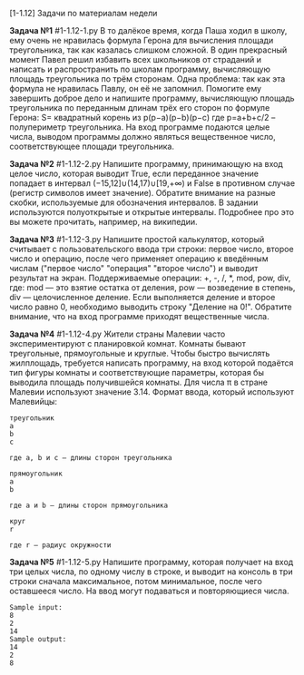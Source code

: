 [1-1.12] Задачи по материалам недели

__Задача №1__ #1-1.12-1.py
    В то далёкое время, когда Паша ходил в школу, ему очень не нравилась формула Герона для вычисления площади треугольника, так как казалась слишком сложной. В один прекрасный момент Павел решил избавить всех школьников от страданий и написать и распространить по школам программу, вычисляющую площадь треугольника по трём сторонам.
    Одна проблема: так как эта формула не нравилась Павлу, он её не запомнил. Помогите ему завершить доброе дело и напишите программу, вычисляющую площадь треугольника по переданным длинам трёх его сторон по формуле Герона:
    S= квадратный корень из p(p−a)(p−b)(p−c)
    где p=a+b+c/2 – полупериметр треугольника. На вход программе подаются целые числа, выводом программы должно являться вещественное число, соответствующее площади треугольника.

__Задача №2__ #1-1.12-2.py
    Напишите программу, принимающую на вход целое число, которая выводит True, если переданное значение попадает в интервал (−15,12]∪(14,17)∪[19,+∞) и False в противном случае (регистр символов имеет значение).
    Обратите внимание на разные скобки, используемые для обозначения интервалов. В задании используются полуоткрытые и открытые интервалы. Подробнее про это вы можете прочитать, например, на википедии.
    
__Задача №3__ #1-1.12-3.py
    Напишите простой калькулятор, который считывает с пользовательского ввода три строки: первое число, второе число и операцию, после чего применяет операцию к введённым числам ("первое число" "операция" "второе число") и выводит результат на экран.
    Поддерживаемые операции: +, -, /, *, mod, pow, div, где:
    mod — это взятие остатка от деления,
    pow — возведение в степень,
    div — целочисленное деление.
    Если выполняется деление и второе число равно 0, необходимо выводить строку "Деление на 0!".
    Обратите внимание, что на вход программе приходят вещественные числа.

__Задача №4__ #1-1.12-4.py
    Жители страны Малевии часто экспериментируют с планировкой комнат. Комнаты бывают треугольные, прямоугольные и круглые. Чтобы быстро вычислять жилплощадь, требуется написать программу, на вход которой подаётся тип фигуры комнаты и соответствующие параметры, которая бы выводила площадь получившейся комнаты.
    Для числа π в стране Малевии используют значение 3.14.
    Формат ввода, который используют Малевийцы:

    треугольник
    a
    b
    c

    где a, b и c — длины сторон треугольника

    прямоугольник
    a
    b

    где a и b — длины сторон прямоугольника

    круг
    r

    где r — радиус окружности

__Задача №5__ #1-1.12-5.py
    Напишите программу, которая получает на вход три целых числа, по одному числу в строке, и выводит на консоль в три строки сначала максимальное, потом минимальное, после чего оставшееся число.
    На ввод могут подаваться и повторяющиеся числа.

    Sample input:
    8
    2
    14
    Sample output:
    14
    2
    8